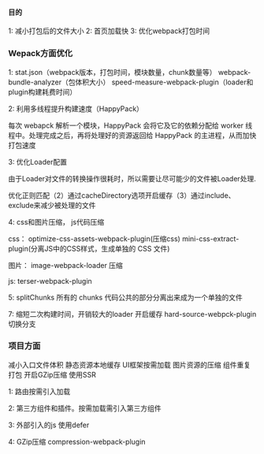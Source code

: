 #### 目的
1: 减小打包后的文件大小
2: 首页加载快
3: 优化webpack打包时间

### Wepack方面优化


1: stat.json（webpack版本，打包时间，模块数量，chunk数量等） webpack-bundle-analyzer（包体积大小） speed-measure-webpack-plugin（loader和 plugin构建耗费时间）

2: 利用多线程提升构建速度（HappyPack）

每次 webapck 解析一个模块，HappyPack 会将它及它的依赖分配给 worker 线程中。处理完成之后，再将处理好的资源返回给 HappyPack 的主进程，从而加快打包速度

3: 优化Loader配置

由于Loader对文件的转换操作很耗时，所以需要让尽可能少的文件被Loader处理.

优化正则匹配（2）通过cacheDirectory选项开启缓存（3）通过include、exclude来减少被处理的文件




4: css和图片压缩， js代码压缩



css： optimize-css-assets-webpack-plugin(压缩css) mini-css-extract-plugin(分离JS中的CSS样式，生成单独的 CSS 文件)

图片： image-webpack-loader 压缩

​js: ​terser-webpack-plugin​​


5: splitChunks 所有的 chunks 代码公共的部分分离出来成为⼀个单独的⽂件

7: 缩短二次构建时间，开销较大的loader 开启缓存 hard-source-webpck-plugin 切换分支




### 项目方面

减小入口文件体积
静态资源本地缓存
UI框架按需加载
图片资源的压缩
组件重复打包
开启GZip压缩
使用SSR

1: 路由按需引入加载

2: 第三方组件和插件。按需加载需引入第三方组件

3: 外部引入的js 使用defer

4: GZip压缩 compression-webpack-plugin
